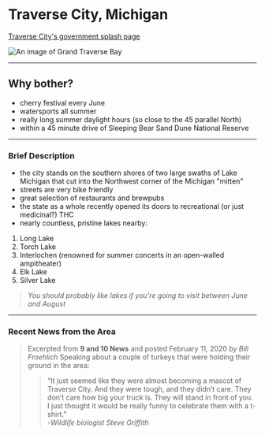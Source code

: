 <!-- Create a new project folder on your desktop and write a blog post about your day/your favorite food/favorite vacation destination, etc. Save the file with .md as the extension on it and make sure to track the file with git. Go to Daring Fireball and choose a couple formatting elements that we didn't teach you in the lesson and use them in your blog post. You can preview your Markdown file in Visual Studio Code using command-shift-v. Remember to make commits and push your files up to GitHub! -->
# Traverse City, Michigan
[Traverse City's government splash page](https://www.traversecitymi.gov/)

![An image of Grand Traverse Bay](https://upload.wikimedia.org/wikipedia/commons/c/c8/Little_Traverse_Bay_at_sunset.jpg "West Grand Traverse Bay in July")

*****

## Why bother?
* cherry festival every June
* watersports all summer
* really long summer daylight hours (so close to the 45 parallel North)
* within a 45 minute drive of Sleeping Bear Sand Dune National Reserve

*****

### Brief Description
* the city stands on the southern shores of two large swaths of Lake Michigan that cut into the Northwest corner of the Michigan "mitten"
* streets are very bike friendly
* great selection of restaurants and brewpubs
* the state as a whole recently opened its doors to recreational (or just medicinal?) THC
* nearly countless, pristine lakes nearby:
1. Long Lake
2. Torch Lake
3. Interlochen (renowned for summer concerts in an open-walled ampitheater)
4. Elk Lake
5. Silver Lake

>_You should probably like lakes if you're going to visit between June and August_

- - -

### Recent News from the Area
> Excerpted from **9 and 10 News** and posted February 11, 2020
> _by Bill Froehlich_
> Speaking about a couple of turkeys that were holding their ground in the area:
> > “It just seemed like they were almost becoming a mascot of Traverse City. And they were tough, and they didn’t care. They don’t care how big your truck is. They will stand in front of you. I just thought it would be really funny to celebrate them with a t-shirt.”  
> > \-_Wildlife biologist Steve Griffith_